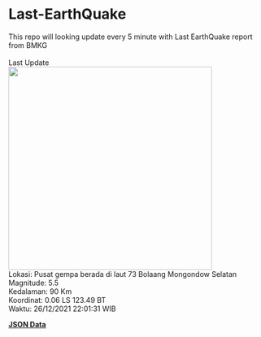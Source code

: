 # Last-EarthQuake
This repo will looking update every 5 minute with Last EarthQuake report from BMKG
<br>
<br>
Last Update
<br>
<img src="https://ews.bmkg.go.id/TEWS/data/20211226220131.mmi.jpg" width="400"/>
<br>
Lokasi: Pusat gempa berada di laut 73 Bolaang Mongondow Selatan <br>
Magnitude: 5.5 <br>
Kedalaman: 90 Km <br>
Koordinat: 0.06 LS 123.49 BT <br>
Waktu: 26/12/2021 22:01:31 WIB <br>

<a href="./data/data.json">**JSON Data**</a>
